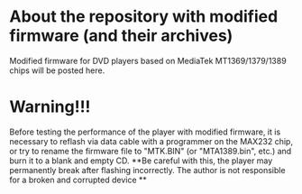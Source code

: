 # About the repository with modified firmware (and their archives)
Modified firmware for DVD players based on MediaTek MT1369/1379/1389 chips will be posted here.
# Warning!!!
Before testing the performance of the player with modified firmware, it is necessary to reflash via data cable with a programmer on the MAX232 chip, or try to rename the firmware file to "MTK.BIN" (or "MTA1389.bin", etc.) and burn it to a blank and empty CD.
**Be careful with this, the player may permanently break after flashing incorrectly. The author is not responsible for a broken and corrupted device **

